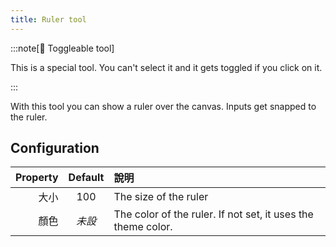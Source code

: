 ```yaml
---
title: Ruler tool
---
```


:::note[🔘 Toggleable tool]

This is a special tool.
You can't select it and it gets toggled if you click on it.

:::

With this tool you can show a ruler over the canvas.
Inputs get snapped to the ruler.

## Configuration

| Property | Default | 說明                                                                                           |
| -------: | :-----: | :------------------------------------------------------------------------------------------- |
|       大小 |   100   | The size of the ruler                                                                        |
|       顏色 |   _未設_  | The color of the ruler. If not set, it uses the theme color. |
